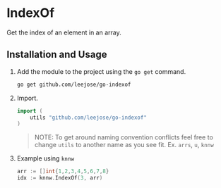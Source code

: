 # IndexOf
Get the index of an element in an array.

## Installation and Usage

1. Add the module to the project using the `go get` command.
    ```sh
    go get github.com/leejose/go-indexof
    ```

2. Import.
    ```go
    import (
        utils "github.com/leejose/go-indexof"
    )
    ```
    > NOTE: To get around naming convention conflicts feel free to change `utils` to another name as you see fit. Ex. `arrs`, `u`, `knnw`

3. Example using `knnw`
    ```go
    arr := []int{1,2,3,4,5,6,7,8}
    idx := knnw.IndexOf(3, arr)
    ```
